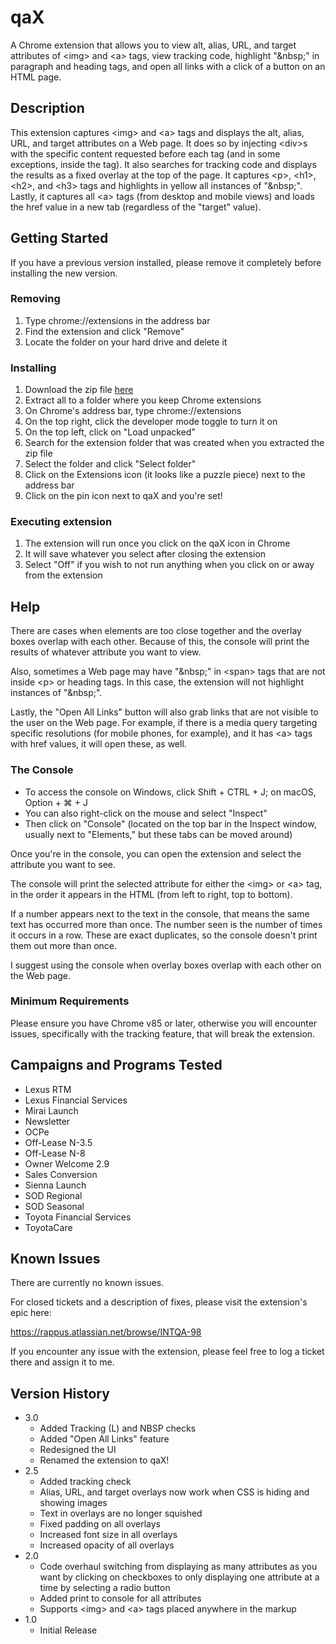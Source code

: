 # qaX

A Chrome extension that allows you to view alt, alias, URL, and target attributes of &#60;img> and &#60;a> tags, view tracking code, highlight "&#38;nbsp;" in paragraph and heading tags, and open all links with a click of a button on an HTML page.

## Description

This extension captures &#60;img> and &#60;a> tags and displays the alt, alias, URL, and target attributes on a Web page. It does so by injecting &#60;div>s with the specific content requested before each tag (and in some exceptions, inside the tag). It also searches for tracking code and displays the results as a fixed overlay at the top of the page. It captures &#60;p>, &#60;h1>, &#60;h2>, and &#60;h3> tags and highlights in yellow all instances of "&#38;nbsp;". Lastly, it captures all &#60;a> tags (from desktop and mobile views) and loads the href value in a new tab (regardless of the "target" value).

## Getting Started

If you have a previous version installed, please remove it completely before installing the new version. 

### Removing 

1. Type chrome://extensions in the address bar 
2. Find the extension and click "Remove"
3. Locate the folder on your hard drive and delete it 

### Installing

1. Download the zip file <a href="https://github.com/s-broy/s-broy.github.io/raw/master/projects/qax/qax.zip" target="_blank">here</a>
2. Extract all to a folder where you keep Chrome extensions
3. On Chrome's address bar, type chrome://extensions
4. On the top right, click the developer mode toggle to turn it on
5. On the top left, click on "Load unpacked"
6. Search for the extension folder that was created when you extracted the zip file
7. Select the folder and click "Select folder"
8. Click on the Extensions icon (it looks like a puzzle piece) next to the address bar
9. Click on the pin icon next to qaX and you're set!

### Executing extension

1. The extension will run once you click on the qaX icon in Chrome
2. It will save whatever you select after closing the extension
3. Select "Off" if you wish to not run anything when you click on or away from the extension

## Help

There are cases when elements are too close together and the overlay boxes overlap with each other. Because of this, the console will print the results of whatever attribute you want to view.

Also, sometimes a Web page may have "&#38;nbsp;" in &#60;span> tags that are not inside &#60;p> or heading tags. In this case, the extension will not highlight instances of "&#38;nbsp;".

Lastly, the "Open All Links" button will also grab links that are not visible to the user on the Web page. For example, if there is a media query targeting specific resolutions (for mobile phones, for example), and it has &#60;a> tags with href values, it will open these, as well.

### The Console

* To access the console on Windows, click Shift + CTRL + J; on macOS, Option + ⌘ + J
* You can also right-click on the mouse and select "Inspect"
* Then click on "Console" (located on the top bar in the Inspect window, usually next to "Elements," but these tabs can be moved around)

Once you're in the console, you can open the extension and select the attribute you want to see.

The console will print the selected attribute for either the &#60;img> or &#60;a> tag, in the order it appears in the HTML (from left to right, top to bottom).

If a number appears next to the text in the console, that means the same text has occurred more than once. The number seen is the number of times it occurs in a row. These are exact duplicates, so the console doesn't print them out more than once.

I suggest using the console when overlay boxes overlap with each other on the Web page.

### Minimum Requirements

Please ensure you have Chrome v85 or later, otherwise you will encounter issues, specifically with the tracking feature, that will break the extension.

## Campaigns and Programs Tested

* Lexus RTM
* Lexus Financial Services
* Mirai Launch
* Newsletter
* OCPe
* Off-Lease N-3.5
* Off-Lease N-8
* Owner Welcome 2.9
* Sales Conversion
* Sienna Launch
* SOD Regional
* SOD Seasonal
* Toyota Financial Services
* ToyotaCare

## Known Issues

There are currently no known issues.

For closed tickets and a description of fixes, please visit the extension's epic here:

https://rappus.atlassian.net/browse/INTQA-98

If you encounter any issue with the extension, please feel free to log a ticket there and assign it to me.

## Version History

* 3.0
    * Added Tracking (L) and NBSP checks
    * Added "Open All Links" feature
    * Redesigned the UI
    * Renamed the extension to qaX!
* 2.5
    * Added tracking check
    * Alias, URL, and target overlays now work when CSS is hiding and showing images
    * Text in overlays are no longer squished
    * Fixed padding on all overlays
    * Increased font size in all overlays
    * Increased opacity of all overlays
* 2.0
    * Code overhaul switching from displaying as many attributes as you want by clicking on checkboxes
    to only displaying one attribute at a time by selecting a radio button
    * Added print to console for all attributes
    * Supports &#60;img> and &#60;a> tags placed anywhere in the markup
* 1.0
    * Initial Release